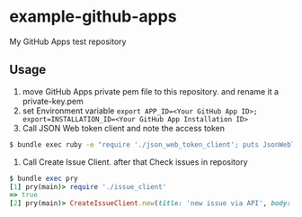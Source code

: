 # example-github-apps

My GitHub Apps test repository

## Usage

1. move GitHub Apps private pem file to this repository. and rename it a private-key.pem
1. set Environment variable `export APP_ID=<Your GitHub App ID>; export=INSTALLATION_ID=<Your GitHub App Installation ID>`
1. Call JSON Web token client and note the access token

```sh
$ bundle exec ruby -e "require './json_web_token_client'; puts JsonWebTokenClient.new.call.to_json" | jq .token`
```

1. Call Create Issue Client. after that Check issues in repository

```ruby
$ bundle exec pry
[1] pry(main)> require './issue_client'
=> true
[2] pry(main)> CreateIssueClient.new(title: 'new issue via API', body: 'this issue is a post from api via json web token').call
```
